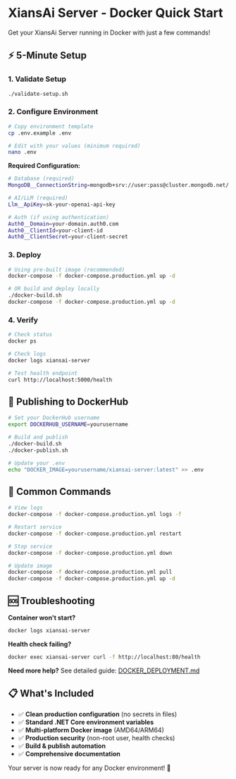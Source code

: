 # XiansAi Server - Docker Quick Start

Get your XiansAi Server running in Docker with just a few commands!

## ⚡ 5-Minute Setup

### 1. Validate Setup
```bash
./validate-setup.sh
```

### 2. Configure Environment
```bash
# Copy environment template
cp .env.example .env

# Edit with your values (minimum required)
nano .env
```

**Required Configuration:**
```bash
# Database (required)
MongoDB__ConnectionString=mongodb+srv://user:pass@cluster.mongodb.net/...

# AI/LLM (required) 
Llm__ApiKey=sk-your-openai-api-key

# Auth (if using authentication)
Auth0__Domain=your-domain.auth0.com
Auth0__ClientId=your-client-id
Auth0__ClientSecret=your-client-secret
```

### 3. Deploy
```bash
# Using pre-built image (recommended)
docker-compose -f docker-compose.production.yml up -d

# OR build and deploy locally
./docker-build.sh
docker-compose -f docker-compose.production.yml up -d
```

### 4. Verify
```bash
# Check status
docker ps

# Check logs
docker logs xiansai-server

# Test health endpoint
curl http://localhost:5000/health
```

## 🚀 Publishing to DockerHub

```bash
# Set your DockerHub username
export DOCKERHUB_USERNAME=yourusername

# Build and publish
./docker-build.sh
./docker-publish.sh

# Update your .env
echo "DOCKER_IMAGE=yourusername/xiansai-server:latest" >> .env
```

## 🔧 Common Commands

```bash
# View logs
docker-compose -f docker-compose.production.yml logs -f

# Restart service
docker-compose -f docker-compose.production.yml restart

# Stop service
docker-compose -f docker-compose.production.yml down

# Update image
docker-compose -f docker-compose.production.yml pull
docker-compose -f docker-compose.production.yml up -d
```

## 🆘 Troubleshooting

**Container won't start?**
```bash
docker logs xiansai-server
```

**Health check failing?**
```bash
docker exec xiansai-server curl -f http://localhost:80/health
```

**Need more help?** 
See detailed guide: [DOCKER_DEPLOYMENT.md](./DOCKER_DEPLOYMENT.md)

## 📋 What's Included

- ✅ **Clean production configuration** (no secrets in files)
- ✅ **Standard .NET Core environment variables** 
- ✅ **Multi-platform Docker image** (AMD64/ARM64)
- ✅ **Production security** (non-root user, health checks)
- ✅ **Build & publish automation** 
- ✅ **Comprehensive documentation**

Your server is now ready for any Docker environment! 🐳 